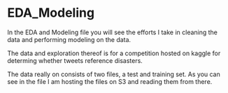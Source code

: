 # EDA_Modeling 

In the EDA and Modeling file you will see the efforts I take in cleaning the data and performing modeling on the data. 

The data and exploration thereof is for a competition hosted on kaggle for determing whether tweets reference disasters. 

The data really on consists of two files, a test and training set. As you can see in the file I am hosting the files on S3 and reading them from there. 